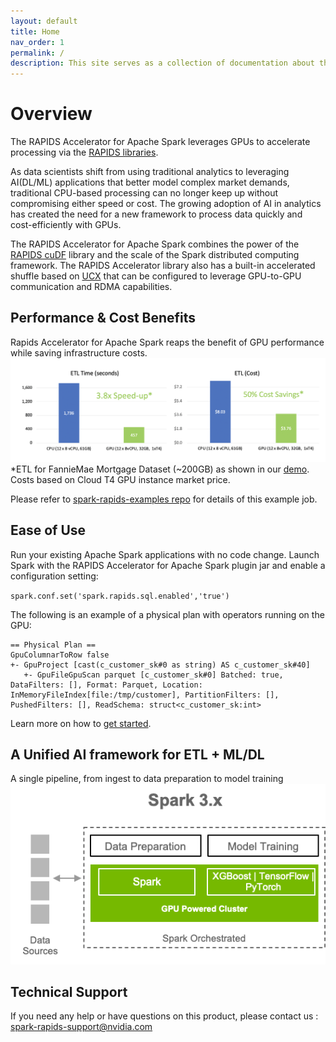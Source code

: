 ```yaml
---
layout: default
title: Home
nav_order: 1
permalink: /
description: This site serves as a collection of documentation about the RAPIDS accelerator for Apache Spark
---
```

# Overview
The RAPIDS Accelerator for Apache Spark leverages GPUs to accelerate processing via the
[RAPIDS libraries](http://rapids.ai).

As data scientists shift from using traditional analytics to leveraging AI(DL/ML) applications that 
better model complex market demands, traditional CPU-based processing can no longer keep up without 
compromising either speed or cost. The growing adoption of AI in analytics has created the need for 
a new framework to process data quickly and cost-efficiently with GPUs.

The RAPIDS Accelerator for Apache Spark combines the power of the <a href="https://github.com/rapidsai/cudf/">RAPIDS cuDF</a> library and the scale of the Spark distributed computing framework.  The RAPIDS Accelerator library also has a built-in accelerated shuffle based on <a href="https://github.com/openucx/ucx/">UCX</a> that can be configured to leverage GPU-to-GPU communication and RDMA capabilities. 

## Performance & Cost Benefits
Rapids Accelerator for Apache Spark reaps the benefit of GPU performance while saving infrastructure costs.
![Perf-cost](/docs/img/perf-cost.png)
*ETL for FannieMae Mortgage Dataset (~200GB) as shown in our 
[demo](https://databricks.com/session_na20/deep-dive-into-gpu-support-in-apache-spark-3-x). Costs 
based on Cloud T4 GPU instance market price.

Please refer to [spark-rapids-examples repo](https://github.com/NVIDIA/spark-rapids-examples/tree/main/examples/XGBoost-Examples)
for details of this example job.

## Ease of Use
Run your existing Apache Spark applications with no code change.  Launch Spark with the RAPIDS Accelerator for Apache Spark plugin jar and enable a configuration setting: 

`spark.conf.set('spark.rapids.sql.enabled','true')`

The following is an example of a physical plan with operators running on the GPU: 

```
== Physical Plan ==
GpuColumnarToRow false
+- GpuProject [cast(c_customer_sk#0 as string) AS c_customer_sk#40]
   +- GpuFileGpuScan parquet [c_customer_sk#0] Batched: true, DataFilters: [], Format: Parquet, Location: InMemoryFileIndex[file:/tmp/customer], PartitionFilters: [], PushedFilters: [], ReadSchema: struct<c_customer_sk:int>
```

Learn more on how to [get started](get-started/getting-started.md).

## A Unified AI framework for ETL + ML/DL 
A single pipeline, from ingest to data preparation to model training
![spark3cluster](/docs/img/spark3cluster.png)

## Technical Support 

If you need any help or have questions on this product, please contact us : 
spark-rapids-support@nvidia.com